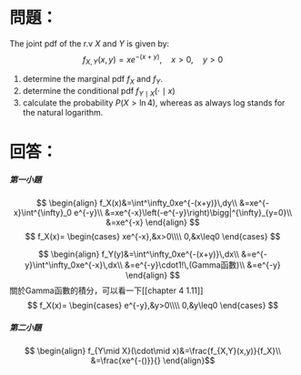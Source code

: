 # 問題：
The joint pdf of the r.v $X$ and $Y$ is given by:
$$
f_{X,Y}(x,y)=xe^{-(x+y)},\quad x>0,\quad y>0
$$
1. determine the marginal pdf $f_X$ and $f_Y$.
2. determine the conditional pdf $f_{Y\mid X}(\cdot\mid x)$
3. calculate the probability $P(X>\ln 4)$, whereas as always log stands for the natural logarithm.
# 回答：
##### 第一小題
$$
\begin{align}
f_X(x)&=\int^\infty_0xe^{-(x+y)}\,dy\\
&=xe^{-x}\int^{\infty}_0 e^{-y}\\
&=xe^{-x}\left(-e^{-y}\right)\bigg|^{\infty}_{y=0}\\
&=xe^{-x}
\end{align}
$$
$$
f_X(x)=
\begin{cases}
xe^{-x},&x>0\\\\
0,&x\leq0
\end{cases}
$$

$$
\begin{align}
f_Y(y)&=\int^\infty_0xe^{-(x+y)}\,dx\\
&=e^{-y}\int^\infty_0xe^{-x}\,dx\\
&=e^{-y}\cdot1!\,(Gamma函數)\\
&=e^{-y}
\end{align}
$$
關於Gamma函數的積分，可以看一下[[chapter 4 1.11]]
$$
f_X(x)=
\begin{cases}
e^{-y},&y>0\\\\
0,&y\leq0
\end{cases}
$$
##### 第二小題
$$
\begin{align}
f_{Y\mid X}(\cdot\mid x)&=\frac{f_{X,Y}(x,y)}{f_X}\\
&=\frac{xe^{-()}}{}
\end{align}$$